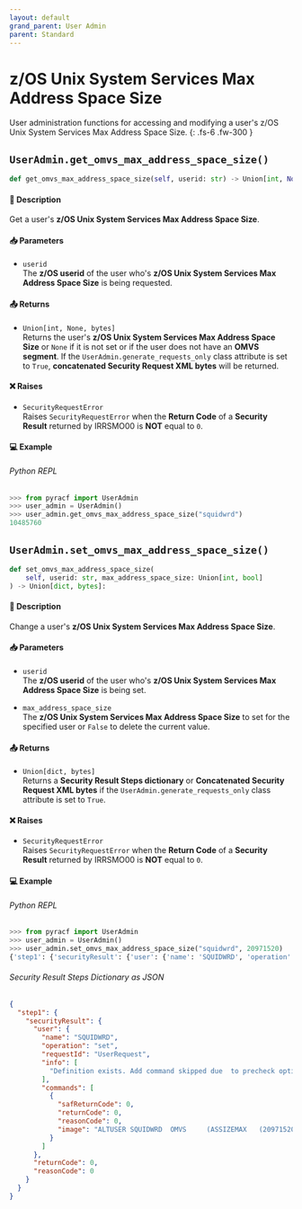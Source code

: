 ```yaml
---
layout: default
grand_parent: User Admin
parent: Standard
---
```


# z/OS Unix System Services Max Address Space Size

User administration functions for accessing and modifying a user's z/OS Unix System Services Max Address Space Size. 
{: .fs-6 .fw-300 }

## `UserAdmin.get_omvs_max_address_space_size()`

```python
def get_omvs_max_address_space_size(self, userid: str) -> Union[int, None, bytes]:
```

#### 📄 Description

Get a user's **z/OS Unix System Services Max Address Space Size**.

#### 📥 Parameters
* `userid`<br>
  The **z/OS userid** of the user who's **z/OS Unix System Services Max Address Space Size** is being requested.

#### 📤 Returns
* `Union[int, None, bytes]`<br>
  Returns the user's **z/OS Unix System Services Max Address Space Size** or `None` if it is not set or if the user does not have an **OMVS segment**. If the `UserAdmin.generate_requests_only` class attribute is set to `True`, **concatenated Security Request XML bytes** will be returned.

#### ❌ Raises
* `SecurityRequestError`<br>
  Raises `SecurityRequestError` when the **Return Code** of a **Security Result** returned by IRRSMO00 is **NOT** equal to `0`.

#### 💻 Example

###### Python REPL
```python
>>> from pyracf import UserAdmin
>>> user_admin = UserAdmin()
>>> user_admin.get_omvs_max_address_space_size("squidwrd")
10485760
```

## `UserAdmin.set_omvs_max_address_space_size()`

```python
def set_omvs_max_address_space_size(
    self, userid: str, max_address_space_size: Union[int, bool]
) -> Union[dict, bytes]:
```

#### 📄 Description

Change a user's **z/OS Unix System Services Max Address Space Size**.

#### 📥 Parameters
* `userid`<br>
  The **z/OS userid** of the user who's **z/OS Unix System Services Max Address Space Size** is being set.

* `max_address_space_size`<br>
  The **z/OS Unix System Services Max Address Space Size** to set for the specified user or `False` to delete the current value.

#### 📤 Returns
* `Union[dict, bytes]`<br>
  Returns a **Security Result Steps dictionary** or **Concatenated Security Request XML bytes** if the `UserAdmin.generate_requests_only` class attribute is set to `True`.

#### ❌ Raises
* `SecurityRequestError`<br>
  Raises `SecurityRequestError` when the **Return Code** of a **Security Result** returned by IRRSMO00 is **NOT** equal to `0`.

#### 💻 Example

###### Python REPL
```python
>>> from pyracf import UserAdmin
>>> user_admin = UserAdmin()
>>> user_admin.set_omvs_max_address_space_size("squidwrd", 20971520)
{'step1': {'securityResult': {'user': {'name': 'SQUIDWRD', 'operation': 'set', 'requestId': 'UserRequest', 'info': ['Definition exists. Add command skipped due  to precheck option'], 'commands': [{'safReturnCode': 0, 'returnCode': 0, 'reasonCode': 0, 'image': 'ALTUSER SQUIDWRD  OMVS     (ASSIZEMAX   (20971520))'}]}, 'returnCode': 0, 'reasonCode': 0}}}
```

###### Security Result Steps Dictionary as JSON
```json
{
  "step1": {
    "securityResult": {
      "user": {
        "name": "SQUIDWRD",
        "operation": "set",
        "requestId": "UserRequest",
        "info": [
          "Definition exists. Add command skipped due  to precheck option"
        ],
        "commands": [
          {
            "safReturnCode": 0,
            "returnCode": 0,
            "reasonCode": 0,
            "image": "ALTUSER SQUIDWRD  OMVS     (ASSIZEMAX   (20971520))"
          }
        ]
      },
      "returnCode": 0,
      "reasonCode": 0
    }
  }
}
```